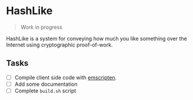 # HashLike #

> Work in progress

HashLike is a system for conveying how much you like something over
the Internet using cryptographic proof-of-work.

## Tasks ##

- [ ] Compile client side code with [emscripten][emscripten].
- [ ] Add some documentation
- [ ] Complete `build.sh` script

[emscripten]: https://github.com/kripken/emscripten
